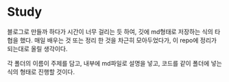 # Study

블로그로 만들까 하다가 시간이 너무 걸리는 듯 하여, 깃에 md형태로 저장하는 식의 타협을 했다.
매일 배우는 것 또는 정리 한 것을 차근히 모아두었다가, 이 repo에 정리가 되는대로 올릴 생각이다.

각 폴더의 이름이 주제를 담고, 내부에 md파일로 설명을 넣고, 코드를 같이 폴더에 넣는 식의 형태로 진행할 것이다.
